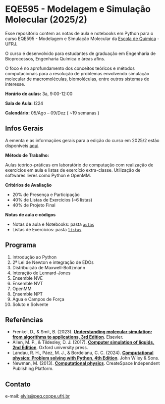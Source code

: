 # EQE595 - Modelagem e Simulação Molecular (2025/2)

Esse repositório contem as notas de aula e notebooks em Python para o curso EQE595 - Modelagem e Simulação Molecular da [Escola de Química](https://eq.ufrj.br/) - UFRJ.

O curso é desenvolvido para estudantes de graduação em Engenharia de Bioprocessos, Engenharia Química e áreas afins. 

O foco é no aprofundamento dos conceitos teóricos e métodos computacionais para a resolução de problemas envolvendo simulação molecular de macromoléculas, biomoléculas, entre outros sistemas de interesse.  

**Horário de aulas:** 3a, 9:00-12:00

**Sala de Aula:** I224

**Calendário:** 05/Ago – 09/Dez ( ~19 semanas )

## Infos Gerais

A ementa e as informações gerais para a edição do curso em 2025/2 estão disponíveis [aqui](https://elvissoares.com/ensino/eqe535-modelagem-e-simulacao-molecular-2025-2/).

**Método de Trabalho:** 

Aulas teórico-práticas em laboratório de computação com realização de exercícios em aula e listas de exercício extra-classe. Utilização de softwares livres como Python e OpenMM.

**Critérios de Avaliação**

- 20% de Presença e Participação
- 40% de Listas de Exercícios (~6 listas)
- 40% de Projeto Final

**Notas de aula e códigos**

- Notas de aula e Notebooks: pasta [``aulas``](aulas/)
- Listas de Exercícios: pasta  [``listas``](listas/)

## Programa

1. Introdução ao Python
2. 2ª Lei de Newton e integração de EDOs
3. Distribuição de Maxwell-Boltzmann
4. Interação de Lennard-Jones
5. Ensemble NVE
6. Ensemble NVT
7. OpenMM
8. Ensemble NPT
9. Água e Campos de Força
10. Soluto e Solvente


## Referências 
- Frenkel, D., & Smit, B. (2023). [**Understanding molecular simulation: from algorithms to applications, 3rd Edition**](https://www.amazon.com/Understanding-Molecular-Simulation-Algorithms-Applications/dp/0323902928). Elsevier.
- Allen, M. P., & Tildesley, D. J. (2017). [**Computer simulation of liquids, 2nd Edition**](https://www.amazon.com/Computer-Simulation-Liquids-Michael-Allen/dp/0198803206/). Oxford university press.
- Landau, R. H., Páez, M. J., & Bordeianu, C. C. (2024). [**Computational physics: Problem solving with Python, 4th Edition**](https://www.amazon.com/Computational-Physics-Problem-Solving-Python/dp/3527414258). John Wiley & Sons.
- Newman, M. (2013). [**Computational physics**](https://www.amazon.com/Computational-Physics-Mark-Newman/dp/1480145513). CreateSpace Independent Publishing Platform.


## Contato

e-mail: [elvis@peq.coppe.ufrj.br](mailto:elvis@peq.coppe.ufrj.br)